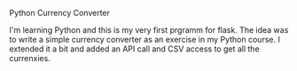 Python Currency Converter

I'm learning Python and this is my very first prgramm for flask. The idea was to write a simple currency converter as an exercise in my Python course. I extended it a bit and added an API call and CSV access to get all the currenxies.
